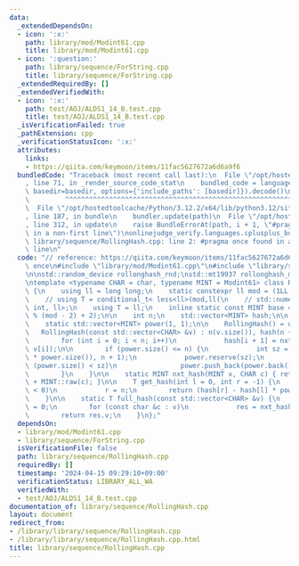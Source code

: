 ```yaml
---
data:
  _extendedDependsOn:
  - icon: ':x:'
    path: library/mod/Modint61.cpp
    title: library/mod/Modint61.cpp
  - icon: ':question:'
    path: library/sequence/ForString.cpp
    title: library/sequence/ForString.cpp
  _extendedRequiredBy: []
  _extendedVerifiedWith:
  - icon: ':x:'
    path: test/AOJ/ALDS1_14_B.test.cpp
    title: test/AOJ/ALDS1_14_B.test.cpp
  _isVerificationFailed: true
  _pathExtension: cpp
  _verificationStatusIcon: ':x:'
  attributes:
    links:
    - https://qiita.com/keymoon/items/11fac5627672a6d6a9f6
  bundledCode: "Traceback (most recent call last):\n  File \"/opt/hostedtoolcache/Python/3.12.2/x64/lib/python3.12/site-packages/onlinejudge_verify/documentation/build.py\"\
    , line 71, in _render_source_code_stat\n    bundled_code = language.bundle(stat.path,\
    \ basedir=basedir, options={'include_paths': [basedir]}).decode()\n          \
    \         ^^^^^^^^^^^^^^^^^^^^^^^^^^^^^^^^^^^^^^^^^^^^^^^^^^^^^^^^^^^^^^^^^^^^^^^^^^^^^^^^^\n\
    \  File \"/opt/hostedtoolcache/Python/3.12.2/x64/lib/python3.12/site-packages/onlinejudge_verify/languages/cplusplus.py\"\
    , line 187, in bundle\n    bundler.update(path)\n  File \"/opt/hostedtoolcache/Python/3.12.2/x64/lib/python3.12/site-packages/onlinejudge_verify/languages/cplusplus_bundle.py\"\
    , line 312, in update\n    raise BundleErrorAt(path, i + 1, \"#pragma once found\
    \ in a non-first line\")\nonlinejudge_verify.languages.cplusplus_bundle.BundleErrorAt:\
    \ library/sequence/RollingHash.cpp: line 2: #pragma once found in a non-first\
    \ line\n"
  code: "// reference: https://qiita.com/keymoon/items/11fac5627672a6d6a9f6\n#pragma\
    \ once\n#include \"library/mod/Modint61.cpp\"\n#include \"library/sequence/ForString.cpp\"\
    \n\nstd::random_device rollonghash_rnd;\nstd::mt19937 rollonghash_mt(rollonghash_rnd());\n\
    \ntemplate <typename CHAR = char, typename MINT = Modint61> class RollingHash\
    \ {\n    using ll = long long;\n    static constexpr ll mod = (1LL << 61) - 1;\n\
    \    // using T = conditional_t< less<ll>(mod,ll(\n    // std::numeric_limits<int>::max())),\
    \ int, ll>;\n    using T = ll;\n    inline static const MINT base = MINT::raw(rollonghash_mt()\
    \ % (mod - 2) + 2);\n\n    int n;\n    std::vector<MINT> hash;\n\n  public:\n\
    \    static std::vector<MINT> power(1, 1);\n\n    RollingHash() = default;\n \
    \   RollingHash(const std::vector<CHAR> &v) : n(v.size()), hash(n + 1, 0) {\n\
    \        for (int i = 0; i < n; i++)\n            hash[i + 1] = nxt_hash(hash[i],\
    \ v[i]);\n\n        if (power.size() <= n) {\n            int sz = std::max(int(2\
    \ * power.size()), n + 1);\n            power.reserve(sz);\n            while\
    \ (power.size() < sz)\n                power.push_back(power.back() * base);\n\
    \        }\n    }\n\n    static MINT nxt_hash(MINT x, CHAR c) { return (x * base)\
    \ + MINT::raw(c); }\n\n    T get_hash(int l = 0, int r = -1) {\n        if (r\
    \ < 0)\n            r = n;\n        return (hash[r] - hash[l] * power[r - l]).v;\n\
    \    }\n\n    static T full_hash(const std::vector<CHAR> &v) {\n        MINT res\
    \ = 0;\n        for (const char &c : v)\n            res = nxt_hash(res, c);\n\
    \        return res.v;\n    }\n};"
  dependsOn:
  - library/mod/Modint61.cpp
  - library/sequence/ForString.cpp
  isVerificationFile: false
  path: library/sequence/RollingHash.cpp
  requiredBy: []
  timestamp: '2024-04-15 09:29:10+09:00'
  verificationStatus: LIBRARY_ALL_WA
  verifiedWith:
  - test/AOJ/ALDS1_14_B.test.cpp
documentation_of: library/sequence/RollingHash.cpp
layout: document
redirect_from:
- /library/library/sequence/RollingHash.cpp
- /library/library/sequence/RollingHash.cpp.html
title: library/sequence/RollingHash.cpp
---
```

